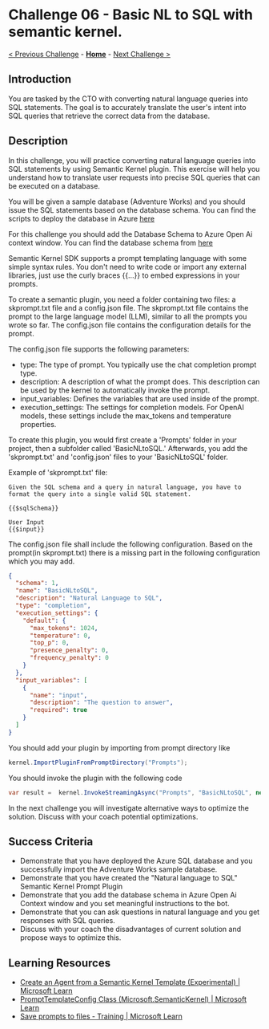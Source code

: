 # Challenge 06 - Basic NL to SQL with semantic kernel.

 [< Previous Challenge](./Challenge-05.md) - **[Home](../README.md)** - [Next Challenge >](./Challenge-07.md)
 
## Introduction
You are tasked by the CTO with converting natural language queries into SQL statements. The goal is to accurately translate the user's intent into SQL queries that retrieve the correct data from the database.

## Description
In this challenge, you will practice converting natural language queries into SQL statements by using Semantic Kernel plugin. This exercise will help you understand how to translate user requests into precise SQL queries that can be executed on a database.

You will be given a sample database (Adventure Works) and you should issue the SQL statements based on the database schema. You can find the scripts to deploy the database in Azure [here](./Resources/Challenge-07/deploy-sql.azcli)

For this challenge you should add the Database Schema to Azure Open Ai context window.  You can find the database schema from [here](./Resources/Challenge-07/dbschema.txt)

Semantic Kernel SDK supports a prompt templating language with some simple syntax rules. You don't need to write code or import any external libraries, just use the curly braces {{...}} to embed expressions in your prompts.

To create a semantic plugin, you need a folder containing two files: a skprompt.txt file and a config.json file. The skprompt.txt file contains the prompt to the large language model (LLM), similar to all the prompts you wrote so far. The config.json file contains the configuration details for the prompt.

The config.json file supports the following parameters:
- type: The type of prompt. You typically use the chat completion prompt type.
- description: A description of what the prompt does. This description can be used by the kernel to automatically invoke the prompt.
- input_variables: Defines the variables that are used inside of the prompt.
- execution_settings: The settings for completion models. For OpenAI models, these settings include the max_tokens and temperature properties.

To create this plugin, you would first create a 'Prompts' folder in your project, then a subfolder called 'BasicNLtoSQL.' Afterwards, you add the 'skprompt.txt' and 'config.json' files to your 'BasicNLtoSQL' folder.

Example of 'skprompt.txt' file:

```code
Given the SQL schema and a query in natural language, you have to format the query into a single valid SQL statement.

{{$sqlSchema}}

User Input
{{$input}}
```

The config.json file shall include the following configuration. Based on the  prompt(in skprompt.txt) there is a missing part in the following configuration which you may add.
``` json
{
  "schema": 1,
  "name": "BasicNLtoSQL",
  "description": "Natural Language to SQL",
  "type": "completion",
  "execution_settings": {
    "default": {
      "max_tokens": 1024,
      "temperature": 0,
      "top_p": 0,
      "presence_penalty": 0,
      "frequency_penalty": 0
    }
  },
  "input_variables": [
    {
      "name": "input",
      "description": "The question to answer",
      "required": true
    }
  ]
}
```

You should add your plugin by importing from prompt directory like
```csharp
kernel.ImportPluginFromPromptDirectory("Prompts");
```
You should invoke the plugin with the following code
```csharp
var result =  kernel.InvokeStreamingAsync("Prompts", "BasicNLtoSQL", new() { { "input", userInput },{ "sqlSchema", sqlSchema } } );
```

In the next challenge you will investigate alternative ways to optimize the solution. Discuss with your coach potential optimizations.

## Success Criteria
- Demonstrate that you have deployed the Azure SQL database and you successfully import the Adventure Works sample database.
- Demonstrate that you have created the "Natural language to SQL" Semantic Kernel Prompt Plugin
- Demonstrate that you add the database schema in Azure Open Ai Context window and you set meaningful instructions to the bot.
- Demonstrate that you can ask questions in natural language and you get responses with SQL queries.
- Discuss with your coach the disadvantages of current solution and propose ways to optimize this.

## Learning Resources
- [Create an Agent from a Semantic Kernel Template (Experimental) | Microsoft Learn](https://learn.microsoft.com/en-us/semantic-kernel/frameworks/agent/agent-templates?pivots=programming-language-csharp#agent-definition-from-a-prompt-template)
- [PromptTemplateConfig Class (Microsoft.SemanticKernel) | Microsoft Learn](https://learn.microsoft.com/en-us/dotnet/api/microsoft.semantickernel.prompttemplateconfig?view=semantic-kernel-dotnet)
- [Save prompts to files - Training | Microsoft Learn](https://learn.microsoft.com/en-us/training/modules/create-plugins-semantic-kernel/7-save-prompts-files)
